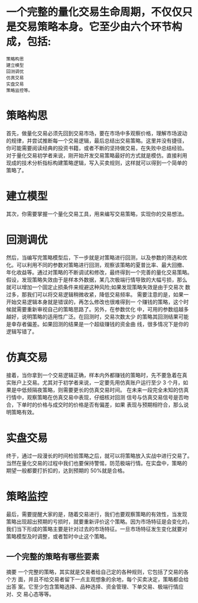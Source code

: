 # 一个完整的量化交易生命周期，不仅仅只是交易策略本身。它至少由六个环节构 成，包括:
    策略构思
    建立模型
    回测调优
    仿真交易
    实盘交易
    策略监控等。

# 策略构思
首先，做量化交易必须先回到交易市场，要在市场中多观察价格，理解市场波动 的规律，并尝试推断每一个交易逻辑，最后总结出交易策略。这里并没有捷径， 你可能需要阅读经典的投资书籍，或者不断的坚持做交易，在失败中总结经验。
对于量化交易初学者来说，刚开始开发交易策略最好的方式就是模仿。直接利用 现成的技术分析指标构建策略逻辑，写入买卖规则，这样就可以得到一个简单的 策略了。

# 建立模型
其次，你需要掌握一个量化交易工具，用来编写交易策略，实现你的交易想法。

# 回测调优
然后，当编写完策略模型后，下一步就是对策略进行回测，以及参数的筛选和优 化。可以利用不同的参数对策略进行回测，观察该策略的夏普比率、最大回撤、 年化收益等。通过对策略的不断调试和修改，最终得到一个完善的量化交易策略。
假设，发现策略失效由于是样本外数据，某几次极端行情导致的大幅亏损，那么 就可以增加一个固定止损条件来规避这种风险;如果发现策略失效是由于交易次 数过多，那我们可以将交易逻辑稍微收紧，降低交易频率。
需要注意的是，如果一开始交易逻辑本身就是错误的，再怎么修改也很难得到一 个赚钱的策略，这个时候就需要重新审视自己的策略思路了。另外，在参数优化 中，可用的参数组越多越好，说明策略的适用性广泛。在回测时，交易次数太少 的策略其回测结果可能是幸存者偏差。如果回测的结果是一个超级赚钱的资金曲 线，很多情况下是你的逻辑写错了。

# 仿真交易
接着，当你拿到一个交易逻辑正确，样本内外都赚钱的策略时，先不要急着在真 实账户上交易。尤其对于初学者来说，一定要先用仿真账户运行至少 3 个月，如 果是中低频隔夜策略，则需要更长的仿真交易时间。
在未来一段完全未知的仿真行情中，观察策略在仿真交易中表现，仔细核对回测 信号与仿真交易信号是否吻合，下单时的价格与成交时的价格是否有偏差，如果 表现与预期相符合，那么说明策略有效。

# 实盘交易
终于，通过一段漫长的时间检验策略之后，就可以将策略放入实战中进行交易了。 当然在量化交易的过程中我们也要保持警惕，防范极端行情。在实盘中，策略的 期望一般都要打折扣的，达到预期的 50%就是合格。

# 策略监控
最后，需要提醒大家的是，随着交易进行，我们也要观察策略的有效性，当发现 策略出现超出预期的亏损时，就要重新评价这个策略。因为市场特征是会变化的， 我们当下形成的策略主要是针对过去的市场特征。一旦市场特征发生变化就要对 策略模型及时调整，或者暂时中止这个策略。



## 一个完整的策略有哪些要素
摘要
一个完整的策略，其实就是交易者给自己定的各种规则，它包括了交易的各个方 面，并且不给交易者留下一点主观想象的余地，每个买卖决定，策略都会给出答 案。它至少包含策略选择、品种选择、资金管理、下单交易、极端行情应对、交 易心态等等。